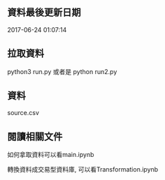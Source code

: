 ## 資料最後更新日期
2017-06-24 01:07:14

## 拉取資料 
python3 run.py
或者是
python run2.py
## 資料
source.csv

## 閱讀相關文件
如何拿取資料可以看main.ipynb

轉換資料成交易型資料庫, 可以看Transformation.ipynb


